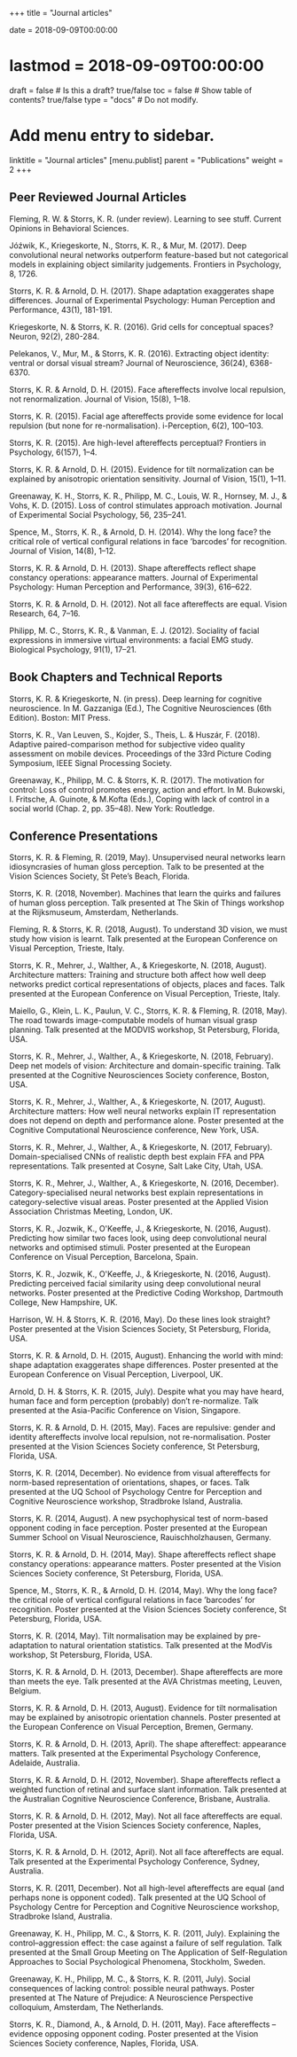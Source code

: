 +++
title = "Journal articles"

date = 2018-09-09T00:00:00
# lastmod = 2018-09-09T00:00:00

draft = false  # Is this a draft? true/false
toc = false  # Show table of contents? true/false
type = "docs"  # Do not modify.

# Add menu entry to sidebar.
linktitle = "Journal articles"
[menu.publist]
  parent = "Publications"
  weight = 2
+++

## Peer Reviewed Journal Articles

Fleming, R. W. & Storrs, K. R. (under review). Learning to see stuff. Current Opinions in Behavioral Sciences.

Jóźwik, K., Kriegeskorte, N., Storrs, K. R., & Mur, M. (2017). Deep convolutional neural networks outperform feature-based but not categorical models in explaining object similarity judgements. Frontiers in Psychology, 8, 1726.

Storrs, K. R. & Arnold, D. H. (2017). Shape adaptation exaggerates shape differences. Journal of Experimental Psychology: Human Perception and Performance, 43(1), 181-191.

Kriegeskorte, N. & Storrs, K. R. (2016). Grid cells for conceptual spaces? Neuron, 92(2), 280-284.

Pelekanos, V., Mur, M., & Storrs, K. R. (2016). Extracting object identity: ventral or dorsal visual stream? Journal of Neuroscience, 36(24), 6368-6370.

Storrs, K. R. & Arnold, D. H. (2015). Face aftereffects involve local repulsion, not renormalization. Journal of Vision, 15(8), 1–18.

Storrs, K. R. (2015). Facial age aftereffects provide some evidence for local repulsion (but none for re-normalisation). i-Perception, 6(2), 100–103.

Storrs, K. R. (2015). Are high-level aftereffects perceptual? Frontiers in Psychology, 6(157), 1–4.

Storrs, K. R. & Arnold, D. H. (2015). Evidence for tilt normalization can be explained by anisotropic orientation sensitivity. Journal of Vision, 15(1), 1–11.

Greenaway, K. H., Storrs, K. R., Philipp, M. C., Louis, W. R., Hornsey, M. J., & Vohs, K. D. (2015). Loss of control stimulates approach motivation. Journal of Experimental Social Psychology, 56, 235–241.

Spence, M., Storrs, K. R., & Arnold, D. H. (2014). Why the long face? the critical role of vertical configural relations in face ’barcodes’ for recognition. Journal of Vision, 14(8), 1–12.

Storrs, K. R. & Arnold, D. H. (2013). Shape aftereffects reflect shape constancy operations: appearance matters. Journal of Experimental Psychology: Human Perception and Performance, 39(3), 616–622.

Storrs, K. R. & Arnold, D. H. (2012). Not all face aftereffects are equal. Vision Research, 64, 7–16.

Philipp, M. C., Storrs, K. R., & Vanman, E. J. (2012). Sociality of facial expressions in immersive virtual environments: a facial EMG study. Biological Psychology, 91(1), 17–21.

## Book Chapters and Technical Reports

Storrs, K. R. & Kriegeskorte, N. (in press). Deep learning for cognitive neuroscience. In M. Gazzaniga (Ed.), The Cognitive Neurosciences (6th Edition). Boston: MIT Press.

Storrs, K. R., Van Leuven, S., Kojder, S., Theis, L. & Huszár, F. (2018). Adaptive paired-comparison method for subjective video quality assessment on mobile devices. Proceedings of the 33rd Picture Coding Symposium, IEEE Signal Processing Society.  

Greenaway, K., Philipp, M. C. & Storrs, K. R. (2017). The motivation for control: Loss of control promotes energy, action and effort. In M. Bukowski, I. Fritsche, A. Guinote, & M.Kofta (Eds.), Coping with lack of control in a social world (Chap. 2, pp. 35–48). New York: Routledge.

## Conference Presentations

Storrs, K. R. & Fleming, R. (2019, May). Unsupervised neural networks learn idiosyncrasies of human gloss perception. Talk to be presented at the Vision Sciences Society, St Pete’s Beach, Florida.

Storrs, K. R. (2018, November). Machines that learn the quirks and failures of human gloss perception. Talk presented at The Skin of Things workshop at the Rijksmuseum, Amsterdam, Netherlands.

Fleming, R. & Storrs, K. R. (2018, August). To understand 3D vision, we must study how vision is learnt. Talk presented at the European Conference on Visual Perception, Trieste, Italy. 

Storrs, K. R., Mehrer, J., Walther, A., & Kriegeskorte, N. (2018, August). Architecture matters: Training and structure both affect how well deep networks predict cortical representations of objects, places and faces. Talk presented at the European Conference on Visual Perception, Trieste, Italy.

Maiello, G., Klein, L. K., Paulun, V. C., Storrs, K. R. & Fleming, R. (2018, May). The road towards image-computable models of human visual grasp planning. Talk presented at the MODVIS workshop, St Petersburg, Florida, USA.

Storrs, K. R., Mehrer, J., Walther, A., & Kriegeskorte, N. (2018, February). Deep net models of vision: Architecture and domain-specific training. Talk presented at the Cognitive Neurosciences Society conference, Boston, USA.

Storrs, K. R., Mehrer, J., Walther, A., & Kriegeskorte, N. (2017, August). Architecture matters: How well neural networks explain IT representation does not depend on depth and performance alone. Poster presented at the Cognitive Computational Neuroscience conference, New York, USA.

Storrs, K. R., Mehrer, J., Walther, A., & Kriegeskorte, N. (2017, February). Domain-specialised CNNs of realistic depth best explain FFA and PPA representations. Talk presented at Cosyne, Salt Lake City, Utah, USA.

Storrs, K. R., Mehrer, J., Walther, A., & Kriegeskorte, N. (2016, December). Category-specialised neural networks best explain representations in category-selective visual areas. Poster presented at the Applied Vision Association Christmas Meeting, London, UK.

Storrs, K. R., Jozwik, K., O'Keeffe, J., & Kriegeskorte, N. (2016, August). Predicting how similar two faces look, using deep convolutional neural networks and optimised stimuli. Poster presented at the European Conference on Visual Perception, Barcelona, Spain.

Storrs, K. R., Jozwik, K., O'Keeffe, J., & Kriegeskorte, N. (2016, August). Predicting perceived facial similarity using deep convolutional neural networks. Poster presented at the Predictive Coding Workshop, Dartmouth College, New Hampshire, UK.

Harrison, W. H. & Storrs, K. R. (2016, May). Do these lines look straight? Poster presented at the Vision Sciences Society, St Petersburg, Florida, USA.

Storrs, K. R. & Arnold, D. H. (2015, August). Enhancing the world with mind: shape adaptation exaggerates shape differences. Poster presented at the European Conference on Visual Perception, Liverpool, UK.

Arnold, D. H. & Storrs, K. R. (2015, July). Despite what you may have heard, human face and form perception (probably) don’t re-normalize. Talk presented at the Asia-Pacific Conference on Vision, Singapore.

Storrs, K. R. & Arnold, D. H. (2015, May). Faces are repulsive: gender and identity aftereffects involve local repulsion, not re-normalisation. Poster presented at the Vision Sciences Society conference, St Petersburg, Florida, USA.

Storrs, K. R. (2014, December). No evidence from visual aftereffects for norm-based representation of orientations, shapes, or faces. Talk presented at the UQ School of Psychology Centre for Perception and Cognitive Neuroscience workshop, Stradbroke Island, Australia.

Storrs, K. R. (2014, August). A new psychophysical test of norm-based opponent coding in face perception. Poster presented at the European Summer School on Visual Neuroscience, Rauischholzhausen, Germany.

Storrs, K. R. & Arnold, D. H. (2014, May). Shape aftereffects reflect shape constancy operations: appearance matters. Poster presented at the Vision Sciences Society conference, St Petersburg, Florida, USA.

Spence, M., Storrs, K. R., & Arnold, D. H. (2014, May). Why the long face? the critical role of vertical configural relations in face ’barcodes’ for recognition. Poster presented at the Vision Sciences Society conference, St Petersburg, Florida, USA.

Storrs, K. R. (2014, May). Tilt normalisation may be explained by pre-adaptation to natural orientation statistics. Talk presented at the ModVis workshop, St Petersburg, Florida, USA.

Storrs, K. R. & Arnold, D. H. (2013, December). Shape aftereffects are more than meets the eye. Talk presented at the AVA Christmas meeting, Leuven, Belgium.

Storrs, K. R. & Arnold, D. H. (2013, August). Evidence for tilt normalisation may be explained by anisotropic orientation channels. Poster presented at the European Conference on Visual Perception, Bremen, Germany.

Storrs, K. R. & Arnold, D. H. (2013, April). The shape aftereffect: appearance matters. Talk presented at the Experimental Psychology Conference, Adelaide, Australia.

Storrs, K. R. & Arnold, D. H. (2012, November). Shape aftereffects reflect a weighted function of retinal and surface slant information. Talk presented at the Australian Cognitive Neuroscience Conference, Brisbane, Australia.

Storrs, K. R. & Arnold, D. H. (2012, May). Not all face aftereffects are equal. Poster presented at the Vision Sciences Society conference, Naples, Florida, USA.

Storrs, K. R. & Arnold, D. H. (2012, April). Not all face aftereffects are equal. Talk presented at the Experimental Psychology Conference, Sydney, Australia.

Storrs, K. R. (2011, December). Not all high-level aftereffects are equal (and perhaps none is opponent coded). Talk presented at the UQ School of Psychology Centre for Perception and Cognitive Neuroscience workshop, Stradbroke Island, Australia.

Greenaway, K. H., Philipp, M. C., & Storrs, K. R. (2011, July). Explaining the control–aggression effect: the case against a failure of self regulation. Talk presented at the Small Group Meeting on The Application of Self-Regulation Approaches to Social Psychological Phenomena, Stockholm, Sweden.

Greenaway, K. H., Philipp, M. C., & Storrs, K. R. (2011, July). Social consequences of lacking control: possible neural pathways. Poster presented at The Nature of Prejudice: A Neuroscience Perspective colloquium, Amsterdam, The Netherlands.

Storrs, K. R., Diamond, A., & Arnold, D. H. (2011, May). Face aftereffects – evidence opposing opponent coding. Poster presented at the Vision Sciences Society conference, Naples, Florida, USA.
